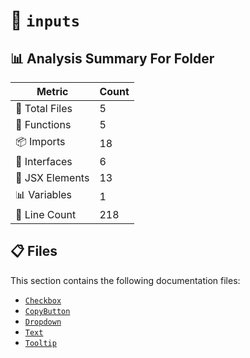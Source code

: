 # 📁 `inputs`

## 📊 Analysis Summary For Folder

| Metric | Count |
|--------|-------|
| 📁 Total Files | 5 |
| 🔧 Functions | 5 |
| 📦 Imports | 18 |
| 📐 Interfaces | 6 |
| 💠 JSX Elements | 13 |
| 📊 Variables | 1 |
| 🔢 Line Count | 218 |


## 📋 Files

This section contains the following documentation files:

- [`Checkbox`](./Checkbox.md)
- [`CopyButton`](./CopyButton.md)
- [`Dropdown`](./Dropdown.md)
- [`Text`](./Text.md)
- [`Tooltip`](./Tooltip.md)